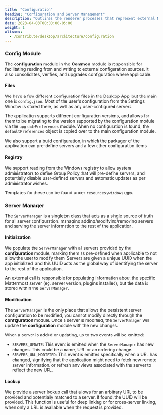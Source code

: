 ```yaml
---
title: "Configuration"
heading: "Configuration and Server Management"
description: "Outlines the renderer processes that represent external Mattermost servers, and the modules that manage them."
date: 2023-04-03T00:00:00-05:00
weight: 1
aliases:
  - /contribute/desktop/architecture/configuration
---
```


### Config Module

The **configuration** module in the **Common** module is responsible for facilitating reading from and writing to external configuration sources. It also consolidates, verifies, and upgrades configuration where applicable.

#### Files

We have a few different configuration files in the Desktop App, but the main one is `config.json`. Most of the user's configuration from the Settings Window is stored there, as well as any user-configured servers.

The application supports different configuration versions, and allows for them to be migrating to the version supported by the configuration module via the `upgradePreferences` module. When no configuration is found, the `defaultPreferences` object is copied over to the main configuration module.

We also support a build configuration, in which the packager of the application can pre-define servers and a few other configuration items.

#### Registry

We support reading from the Windows registry to allow system administrators to define Group Policy that will pre-define servers, and potentially disable user-defined servers and automatic updates as per administrator wishes.

Templates for these can be found under `resources\windows\gpo`.

### Server Manager

The `ServerManager` is a singleton class that acts as a single source of truth for all server configuration, managing adding/modifying/removing servers and serving the server information to the rest of the application.

#### Initialization

We populate the `ServerManager` with all servers provided by the **configuration** module, marking them as pre-defined when applicable to not allow the user to modify them. Servers are given a unique UUID when the app initialized, and this UUID acts as the global way of identifying the server to the rest of the application.

An external call is responsible for populating information about the specific Mattermost server (eg. server version, plugins installed), but the data is stored within the `ServerManager`.

#### Modification

The `ServerManager` is the only place that allows the persistent server configuration to be modified, you cannot modify directly through the **configuration** module. Once a server is modified, the `ServerManager` will update the **configuration** module with the new changes.

When a server is added or updating, up to two events will be emitted:
- `SERVERS_UPDATE`: This event is emitted when the `ServerManager` has new changes. This could be a name, URL or an ordering change.
- `SERVERS_URL_MODIFIED`: This event is emitted specifically when a URL has changed, signifying that the application might need to fetch new remote server information, or refresh any views associated with the server to reflect the new URL.

#### Lookup

We provide a server lookup call that allows for an arbitrary URL to be provided and potentially matched to a server. If found, the UUID will be provided. This function is useful for deep linking or for cross-server linking, when only a URL is available when the request is provided.
